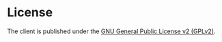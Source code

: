 # License

The client is published under the [GNU General Public License v2 (GPLv2)](http://www.gnu.org/licenses/gpl-2.0.html).